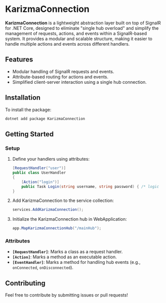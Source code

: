 
# KarizmaConnection

**KarizmaConnection** is a lightweight abstraction layer built on top of SignalR for .NET Core, designed to eliminate "single hub overload" and simplify the management of requests, actions, and events within a SignalR-based system. It provides a modular and scalable structure, making it easier to handle multiple actions and events across different handlers.

## Features

- Modular handling of SignalR requests and events.
- Attribute-based routing for actions and events.
- Simplified client-server interaction using a single hub connection.

## Installation

To install the package:

```bash
dotnet add package KarizmaConnection
```

## Getting Started

### Setup

1. Define your handlers using attributes:
   ```csharp
   [RequestHandler("user")]
   public class UserHandler
   {
       [Action("login")]
       public Task Login(string username, string password) { /* logic */ }
   }
   ```

2. Add KarizmaConnection to the service collection:
   ```csharp
   services.AddKarizmaConnection();
   ```

3. Initialize the KarizmaConnection hub in WebApplication:
   ```csharp
   app.MapKarizmaConnectionHub("/mainHub");
   ```

### Attributes
- **`[RequestHandler]`**: Marks a class as a request handler.
- **`[Action]`**: Marks a method as an executable action.
- **`[EventHandler]`**: Marks a method for handling hub events (e.g., `onConnected`, `onDisconnected`).

## Contributing

Feel free to contribute by submitting issues or pull requests!
